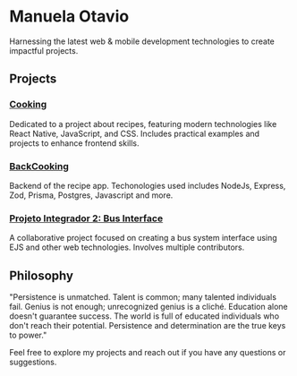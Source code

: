 # Manuela Otavio

Harnessing the latest web & mobile development technologies to create impactful projects.

## Projects

### [Cooking](https://github.com/manuelazotavio/Development)
Dedicated to a project about recipes, featuring modern technologies like React Native, JavaScript, and CSS. Includes practical examples and projects to enhance frontend skills.

### [BackCooking](https://github.com/manuelazotavio/backCooking)
Backend of the recipe app. Techonologies used includes NodeJs, Express, Zod, Prisma, Postgres, Javascript and more.

### [Projeto Integrador 2: Bus Interface](https://github.com/lucas2007c/pi2-interface-onibus)
A collaborative project focused on creating a bus system interface using EJS and other web technologies. Involves multiple contributors.

## Philosophy
"Persistence is unmatched. Talent is common; many talented individuals fail. Genius is not enough; unrecognized genius is a cliché. Education alone doesn't guarantee success. The world is full of educated individuals who don't reach their potential. Persistence and determination are the true keys to power."

Feel free to explore my projects and reach out if you have any questions or suggestions.
